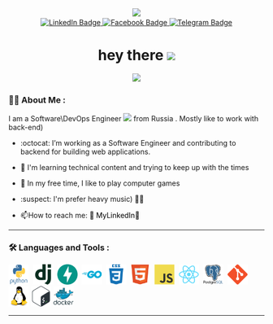 

<div id="header" align="center">
 <img src="https://media1.tenor.com/m/3bTxZ4HdrysAAAAC/pixels-neon.gif" width="200"/>



   <div id="badges">
  <a href="https://www.linkedin.com/in/daniil-timofeev-340318346/">
    <img src="https://img.shields.io/badge/LinkedIn-123eaf?style=for-the-badge&logo=linkedin&logoColor=white" alt="LinkedIn Badge"/>
  </a>
  <a href="https://www.facebook.com/share/14j4Yk9TFk">
    <img src="https://img.shields.io/badge/Facebook-3005cd?logo=facebook&logoColor=white&style=for-the-badge" alt="Facebook Badge"/>
  </a>
  <a href="https://t.me/no_username101">
    <img src="https://img.shields.io/badge/Telegram-29f2fa?style=for-the-badge&logo=telegram&logoColor=black"  alt="Telegram Badge"/>
  </a>
</div>

<h1>
  hey there
  <img src="https://media3.giphy.com/avatars/dianapietrzyk/wWrk0vNBjwQp.gif" width="70px"/>
</h1>

</div>


<div align="center">
 <img src="https://media1.tenor.com/m/JO11AZatqkkAAAAC/city.gif" width="500"/>
</div>

### :woman_technologist: About Me :
I am a Software\DevOps Engineer  <img src="https://media1.tenor.com/m/GOj9ZF_-ZOcAAAAC/cat.gif" width="70"> from Russia . Mostly like to work with back-end)

- :octocat: I’m working as a Software Engineer and contributing to  backend for building web applications.

- :purple_heart: I'm learning technical content and trying to keep up with the times

- :space_invader: In my free time, I like to play computer games
  
- :suspect: I'm prefer heavy music)	:metal::smiling_imp:
  
- :mailbox:How to reach me: 💙 <a href="https://www.linkedin.com/in/daniil-timofeev-340318346/" style="color:black; text-decoration: none;">MyLinkedIn</a>💙

---
### :hammer_and_wrench: Languages and Tools :
<div>
  <img src="https://github.com/devicons/devicon/blob/master/icons/python/python-original-wordmark.svg" title="Python" alt="Python" width="40" height="40"/>&nbsp;
  <img src="https://github.com/devicons/devicon/blob/master/icons/django/django-plain.svg" title="Django" alt="Django" width="40" height="40"/>&nbsp;
   <img src="https://github.com/devicons/devicon/blob/master/icons/fastapi/fastapi-plain.svg" title="FastAPI" alt="FastAPI" width="40" height="40"/>&nbsp;
  <img src="https://github.com/devicons/devicon/blob/master/icons/go/go-original-wordmark.svg" title="Golang" alt="Golang" width="40" height="40"/>&nbsp;
  <img src="https://github.com/devicons/devicon/blob/master/icons/css3/css3-plain-wordmark.svg"  title="CSS3" alt="CSS" width="40" height="40"/>&nbsp;
  <img src="https://github.com/devicons/devicon/blob/master/icons/html5/html5-original.svg" title="HTML5" alt="HTML" width="40" height="40"/>&nbsp;
  <img src="https://github.com/devicons/devicon/blob/master/icons/javascript/javascript-original.svg" title="JavaScript" alt="JavaScript" width="40" height="40"/>&nbsp;
  <img src="https://github.com/devicons/devicon/blob/master/icons/react/react-original.svg" title="JavaScript" alt="JavaScript" width="40" height="40"/>&nbsp;
  <img src="https://github.com/devicons/devicon/blob/master/icons/postgresql/postgresql-original-wordmark.svg" title="Postgre"  alt="Postgre" width="40" height="40"/>&nbsp;
  <img src="https://github.com/devicons/devicon/blob/master/icons/git/git-original.svg" title="Git" **alt="Git" width="40" height="40"/>
  <img src="https://github.com/devicons/devicon/blob/master/icons/linux/linux-original.svg" title="Linux" **alt="Linux" width="40" height="40"/>
  <img src="https://github.com/devicons/devicon/blob/master/icons/bash/bash-original.svg" title="Bash" **alt="Bash" width="40" height="40"/>
   <img src="https://github.com/devicons/devicon/blob/master/icons/docker/docker-original-wordmark.svg" title="Docker" **alt="Docker" width="40" height="40"/>
</div>

---
